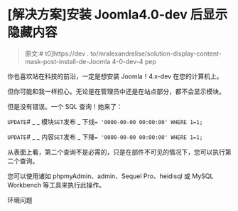 # [解决方案]安装 Joomla4.0-dev 后显示隐藏内容

> 原文:# t0]https://dev . to/mralexandrelise/solution-display-content-mask-post-install-de-Joomla 4-0-dev-4 pep

你也喜欢站在科技的前沿，一定是想安装 Joomla！4.x-dev 在您的计算机上。

但你可能和我一样担心。无论是在管理员中还是在站点部分，都不会显示模块。

但是没有错误。一个 SQL 查询！她来了：

`UPDATE`# _ _ 模块`SET`发布 _ 下线`= '0000-00-00 00:00:00' WHERE 1=1;`

`UPDATE`# _ _ 内容`SET`发布 _ 下降`= '0000-00-00 00:00:00' WHERE 1=1;`

从表面上看，第二个查询不是必需的，只是在部件不可见的情况下，您可以执行第二个查询。

您可以使用诸如 phpmyAdmin、admin、Sequel Pro、heidisql 或 MySQL Workbench 等工具来执行此操作。

环境问题